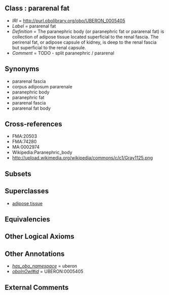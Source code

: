 
## Class : pararenal fat

 * *IRI* = http://purl.obolibrary.org/obo/UBERON_0005405
 * *Label* = pararenal fat
 * *Definition* = The paranephric body (or paranephric fat or pararenal fat) is collection of adipose tissue located superficial to the renal fascia. The perirenal fat, or adipose capsule of kidney, is deep to the renal fascia but superficial to the renal capsule.
 * *Comment* = TODO - split paranephric / pararenal

## Synonyms

 * pararenal fascia
 * corpus adiposum pararenale
 * paranephric body
 * paranephric fat
 * pararenal fascia
 * pararenal fat body

## Cross-references

 * FMA:20503
 * FMA:74280
 * MA:0002974
 * Wikipedia:Paranephric_body
 * http://upload.wikimedia.org/wikipedia/commons/c/c1/Gray1125.png

## Subsets


## Superclasses

 * [adipose tissue](../../UBERON/13/UBERON_0001013.md)

## Equivalencies


## Other Logical Axioms


## Other Annotations

 * *[has_obo_namespace](../../ce/oboInOwl#hasOBONamespace.md)* = uberon
 * *[oboInOwl#id](../../id/oboInOwl#id.md)* = UBERON:0005405

## External Comments

